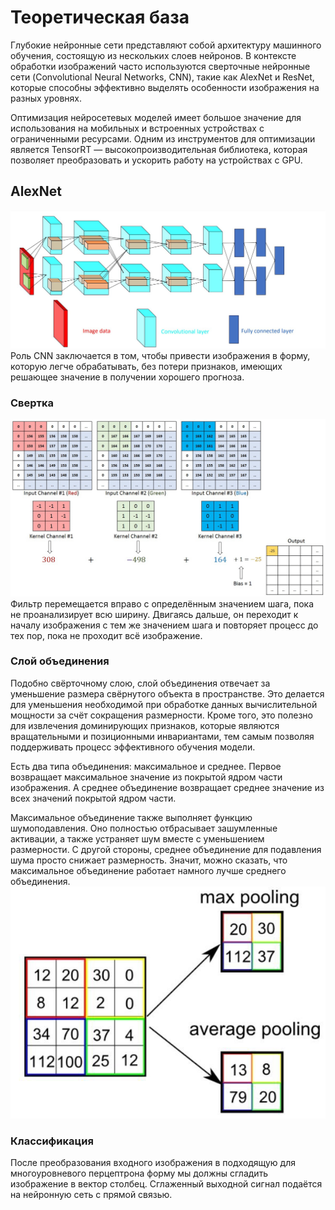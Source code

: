 # Теоретическая база
Глубокие нейронные сети представляют собой архитектуру машинного обучения, состоящую из нескольких слоев нейронов. В контексте обработки изображений часто используются сверточные нейронные сети (Convolutional Neural Networks, CNN), такие как AlexNet и ResNet, которые способны эффективно выделять особенности изображения на разных уровнях.

Оптимизация нейросетевых моделей имеет большое значение для использования на мобильных и встроенных устройствах с ограниченными ресурсами. Одним из инструментов для оптимизации является TensorRT — высокопроизводительная библиотека, которая позволяет преобразовать и ускорить работу на устройствах с GPU.

## AlexNet
![Архитектура alexnet](images/alexnet.png)
 Роль CNN заключается в том, чтобы привести изображения в форму, которую легче обрабатывать, без потери признаков, имеющих решающее значение в получении хорошего прогноза.

### Свертка
![Свертка](images/convolution.png)
Фильтр перемещается вправо с определённым значением шага, пока не проанализирует всю ширину. Двигаясь дальше, он переходит к началу изображения с тем же значением шага и повторяет процесс до тех пор, пока не проходит всё изображение.

### Слой объединения
Подобно свёрточному слою, слой объединения отвечает за уменьшение размера свёрнутого объекта в пространстве. Это делается для уменьшения необходимой при обработке данных вычислительной мощности за счёт сокращения размерности. Кроме того, это полезно для извлечения доминирующих признаков, которые являются вращательными и позиционными инвариантами, тем самым позволяя поддерживать процесс эффективного обучения модели.

Есть два типа объединения: максимальное и среднее. Первое возвращает максимальное значение из покрытой ядром части изображения. А среднее объединение возвращает среднее значение из всех значений покрытой ядром части.

Максимальное объединение также выполняет функцию шумоподавления. Оно полностью отбрасывает зашумленные активации, а также устраняет шум вместе с уменьшением размерности. С другой стороны, среднее объединение для подавления шума просто снижает размерность. Значит, можно сказать, что максимальное объединение работает намного лучше среднего объединения.
![Свертка](images/pooling.png)

### Классификация
После преобразования входного изображения в подходящую для многоуровневого перцептрона форму мы должны сгладить изображение в вектор столбец. Сглаженный выходной сигнал подаётся на нейронную сеть с прямой связью.
